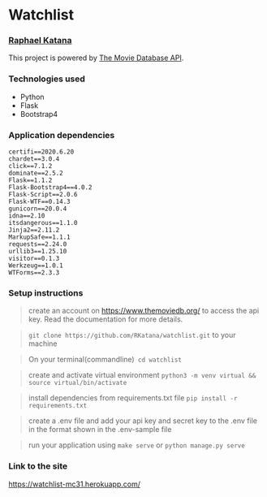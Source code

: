 # Watchlist

### [Raphael Katana](https://github.com/RKatana)

This project is powered by [The Movie Database API](https://www.themoviedb.org/).

### Technologies used
- Python 
- Flask
- Bootstrap4

### Application dependencies
```
certifi==2020.6.20
chardet==3.0.4
click==7.1.2
dominate==2.5.2
Flask==1.1.2
Flask-Bootstrap4==4.0.2
Flask-Script==2.0.6
Flask-WTF==0.14.3
gunicorn==20.0.4
idna==2.10
itsdangerous==1.1.0
Jinja2==2.11.2
MarkupSafe==1.1.1
requests==2.24.0
urllib3==1.25.10
visitor==0.1.3
Werkzeug==1.0.1
WTForms==2.3.3

```
### Setup instructions
> create an account on https://www.themoviedb.org/ to access the api key. Read the documentation for more details.

> `git clone https://github.com/RKatana/watchlist.git`  to your machine

> On your terminal(commandline)` cd watchlist`

> create and activate virtual environment `python3 -m venv virtual && source virtual/bin/activate`

> install dependencies from requirements.txt file `pip install -r requirements.txt`

> create a .env file and add your api key and secret key to the .env file in the format shown in the .env-sample file

> run your application using `make serve` or `python manage.py serve`

### Link to the site
https://watchlist-mc31.herokuapp.com/